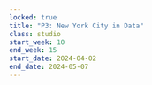 ```yaml
---
locked: true
title: "P3: New York City in Data"
class: studio
start_week: 10
end_week: 15
start_date: 2024-04-02
end_date: 2024-05-07
---
```

